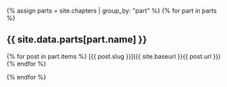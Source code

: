 ---
---

{% assign parts = site.chapters | group_by: "part" %}
{% for part in parts %}
## {{ site.data.parts[part.name] }}
{% for post in part.items %}
  [{{ post.slug }}]({{ site.baseurl }}{{ post.url }})
{% endfor %}

{% endfor %}

